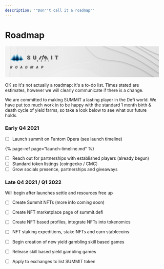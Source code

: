 ```yaml
---
description: '"Don''t call it a roadmap"'
---
```


# Roadmap

![](.gitbook/assets/roadmap-masthead.jpg)

OK so it's not actually a roadmap: it's a to-do list. Times stated are estimates, however we will clearly communicate if there is a change.  
  
We are committed to making SUMMIT a lasting player in the Defi world. We have put too much work in to be happy with the standard 1 month birth & death cycle of yield farms, so take a look below to see what our future holds.

### Early Q4 2021

* [ ] Launch summit on Fantom Opera \(see launch timeline\)

{% page-ref page="launch-timeline.md" %}

* [ ] Reach out for partnerships with established players \(already begun\)
* [ ] Standard token listings \(coingecko / CMC\)
* [ ] Grow socials presence, partnerships and giveaways

### **Late Q4 2021 / Q1 2022**

Will begin after launches settle and resources free up

* [ ] Create Summit NFTs \(more info coming soon\)
* [ ] Create NFT marketplace page of summit.defi
* [ ] Create NFT based profiles, integrate NFTs into tokenomics
* [ ] NFT staking expeditions, stake NFTs and earn stablecoins
* [ ] Begin creation of new yield gambling skill based games 
* [ ] Release skill based yield gambling games
* [ ] Apply to exchanges to list SUMMIT token




